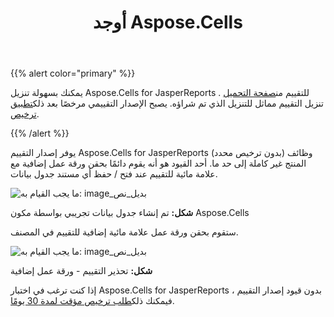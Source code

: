 ﻿---
title: أوجد Aspose.Cells
type: docs
weight: 50
url: /ar/jasperreports/evaluate-aspose-cells/
---
{{% alert color="primary" %}}

 يمكنك بسهولة تنزيل Aspose.Cells for JasperReports للتقييم من[صفحة التحميل](https://downloads.aspose.com/cells/jasperreports) . تنزيل التقييم مماثل للتنزيل الذي تم شراؤه. يصبح الإصدار التقييمي مرخصًا بعد ذلك[تطبيق ترخيص](/cells/ar/jasperreports/licensing/).

{{% /alert %}}

يوفر إصدار التقييم Aspose.Cells for JasperReports (بدون ترخيص محدد) وظائف المنتج غير كاملة إلى حد ما. أحد القيود هو أنه يقوم دائمًا بحقن ورقة عمل إضافية مع علامة مائية للتقييم عند فتح / حفظ أي مستند جدول بيانات.

![ما يجب القيام به: image_بديل_نص](evaluate-aspose-cells_1.png)

**شكل:** تم إنشاء جدول بيانات تجريبي بواسطة مكون Aspose.Cells

ستقوم بحقن ورقة عمل علامة مائية إضافية للتقييم في المصنف.

![ما يجب القيام به: image_بديل_نص](evaluate-aspose-cells_2.png)

**شكل:** تحذير التقييم - ورقة عمل إضافية

 إذا كنت ترغب في اختبار Aspose.Cells for JasperReports بدون قيود إصدار التقييم ، فيمكنك ذلك[طلب ترخيص مؤقت لمدة 30 يومًا](https://purchase.aspose.com/temporary-license).
